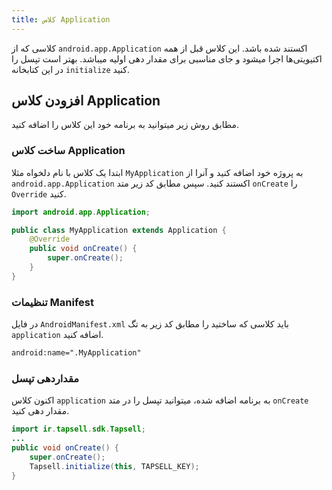 ```yaml
---
title: کلاس Application
---
```


کلاسی که از `android.app.Application` اکستند شده باشد. این کلاس قبل از همه اکتیویتی‌ها اجرا میشود و جای مناسبی برای مقدار دهی اولیه میباشد. بهتر است تپسل را در این کتابخانه `initialize` کنید.

## افزودن کلاس Application
مطابق روش زیر میتوانید به برنامه خود این کلاس را اضافه کنید.

### ساخت کلاس Application
ابتدا یک کلاس با نام دلخواه مثلا `MyApplication` به پروژه خود اضافه کنید و آنرا از `android.app.Application` اکستند کنید. سپس مطابق کد زیر متد `onCreate` را `Override` کنید.

```java
import android.app.Application;

public class MyApplication extends Application {
    @Override
    public void onCreate() {
        super.onCreate();
    }
}
```

### تنظیمات Manifest
در فایل `AndroidManifest.xml` باید کلاسی که ساختید را مطابق کد زیر به تگ `application` اضافه کنید.

```xml
android:name=".MyApplication"
```

### مقداردهی تپسل
اکنون کلاس `application` به برنامه اضافه شده، میتوانید تپسل را در متد `onCreate` مقدار دهی کنید.

```java
import ir.tapsell.sdk.Tapsell;
...
public void onCreate() {
    super.onCreate();
    Tapsell.initialize(this, TAPSELL_KEY);
}
```